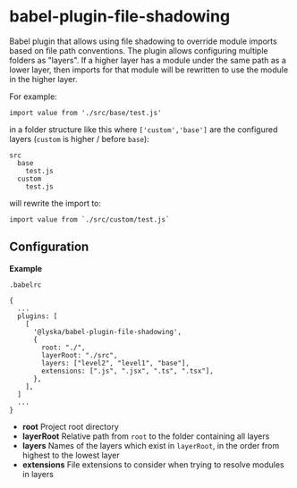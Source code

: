 # babel-plugin-file-shadowing

Babel plugin that allows using file shadowing to override module imports based on file path conventions.
The plugin allows configuring multiple folders as "layers". If a higher layer has a module under the same path as a lower layer, then imports for that module will be rewritten to use the module in the higher layer.

For example:

```
import value from './src/base/test.js'
```

in a folder structure like this where `['custom','base']` are the configured layers (`custom` is higher / before `base`):

```
src
  base
    test.js
  custom
    test.js
```

will rewrite the import to:

```
import value from `./src/custom/test.js`
```

## Configuration

**Example**

`.babelrc`

```
{
  ...
  plugins: [
    [
      '@lyska/babel-plugin-file-shadowing',
      {
        root: "./",
        layerRoot: "./src",
        layers: ["level2", "level1", "base"],
        extensions: [".js", ".jsx", ".ts", ".tsx"],
      },
    ],
  ]
  ...
}
```

- **root** Project root directory
- **layerRoot** Relative path from `root` to the folder containing all layers
- **layers** Names of the layers which exist in `layerRoot`, in the order from highest to the lowest layer
- **extensions** File extensions to consider when trying to resolve modules in layers
